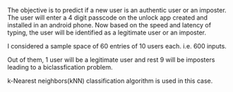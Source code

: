 The objective is to predict if a new user is an authentic user or an imposter. 
The user will enter a 4 digit passcode on the unlock app created and installed in an android phone. Now based on the speed and latency of typing, the user will be identified as a legitimate user or an imposter.

I considered a sample space of 60 entries of 10 users each. i.e. 600 inputs.

Out of them, 1 user will be a legitimate user and rest 9 will be imposters leading to a biclassfication problem.

k-Nearest neighbors(kNN) classification algorithm is used in this case.

